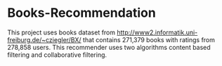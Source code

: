 # Books-Recommendation
This project uses books dataset from http://www2.informatik.uni-freiburg.de/~cziegler/BX/ that contains 271,379 books with ratings 
from  278,858 users.
This recommender uses two algorithms content based filtering and collaborative filtering. 
